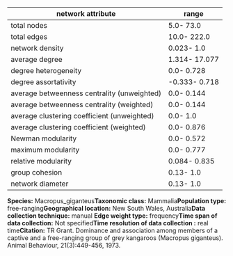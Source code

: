 network attribute|range
---|---
total nodes|5.0- 73.0
total edges|10.0- 222.0
network density|0.023- 1.0
average degree|1.314- 17.077
degree heterogeneity|0.0- 0.728
degree assortativity|-0.333- 0.718
average betweenness centrality (unweighted)|0.0- 0.144
average betweenness centrality (weighted)|0.0- 0.144
average clustering coefficient (unweighted)|0.0- 1.0
average clustering coefficient (weighted)|0.0- 0.876
Newman modularity|0.0- 0.572
maximum modularity|0.0- 0.777
relative modularity|0.084- 0.835
group cohesion|0.13- 1.0
network diameter|0.13- 1.0
**Species:** Macropus_giganteus**Taxonomic class:** Mammalia**Population type:** free-ranging**Geographical location:** New South Wales, Australia**Data collection technique:** manual **Edge weight type:** frequency**Time span of data collection:** Not specified**Time resolution of data collection :** real time**Citation:** TR Grant. Dominance and association among members of a captive and a free-ranging group of grey kangaroos (Macropus giganteus). Animal Behaviour, 21(3):449-456, 1973.